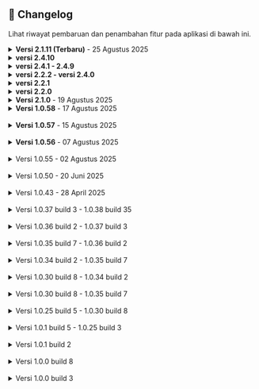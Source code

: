 ## 📜 **Changelog**

Lihat riwayat pembaruan dan penambahan fitur pada aplikasi di bawah ini.
<details>
  <summary><strong>Versi 2.1.11 (Terbaru)</strong> - 25 Agustus 2025</summary>
  <ul>
    <li>Peningkatan keamanan dan logging</li>
    <li>Optimasi kinerja aplikasi</li>
    <li>Penambahan fitur layar tetap menyala saat membaca warta di pengaturan</li>
    <li>Penambahan penampil PDF webview di pengaturan aplikasi</li>
    <li>Penyederhanaan tampilan</li>
    <li>Penjadwalan notifikasi (untuk Admin)</li>
    <li>Optimasi pengelolaan tim dan kategori tim</li>
    <li>Peningkatan stabilitas</li>
    <li>Perubahan UI halaman warta-acara</li>
    <li>Perbaikan widget team yang tiba-tiba berpindah acak</li>
    <li>Cache hanya pada alur internal untuk keamanan</li>
  </ul>
</details>
<details>
  <summary><strong>versi 2.4.10</strong></summary>
  <ul>
    <li>Tambah guard ekstra agar tidak ada akses ke controller sebelum siap saat frame awal</li>
    <li>Optimasi pembaca pdf lokal</li>
    <li>Penambahan fitur membuka pdf secara eksternal</li>
    <li>Redesain halaman warta acara</li>
    <li>Otomasi ikon warta acara sesuai jenis file</li>
    <li>Validasi url pdf untuk webview</li>
    <li>Memisahkan cache domain ke box khusus</li>
    <li>Menambah migrasi ringan</li>
    <li>Perbaikan beberapa bug</li>
  </ul>
</details>
<details>
  <summary><strong>versi 2.4.1 - 2.4.9</strong></summary>
  <ul>
    <li>Redesign UI Pengaturan</li>
    <li>Otomasi Penghapus cache lebih dari 2 minggu</li>
    <li>Perbaikan beberapa bug dan crash</li>
    <li>Konfigurasi Ulang Team agar konsisten</li>
    <li>Hindari rebuild team jika sudah di kunci oleh Admin</li>
    <li>Perbaikan kategori team yang tiba-tiba hilang</li>
    <li>Penambahan opsi check box untuk tim (admin)</li>
    <li>Redesain pengaturan tim di admin dashboard</li>
    <li>Ganti pemanggilan API usang</li>
    <li>Penghapusan pencatatan log yang tidak diperlukan</li>
    <li>Konsistensi cache untuk semua halaman</li>
    <li>Optimasi pengkompres data untuk sinkronisasi latar belakang</li>
    <li>Redesign indikator offline</li>
    <li>Otomatisasi pengiriman informassi crash pada user</li>
    <li>Perbaikan strukrur penyimpanan tim</li>
  </ul>
</details>
<details>
  <summary><strong>versi 2.2.2 - versi 2.4.0</strong></summary>
  <ul>
    <li>Integrasi dropbox dan google drive untuk penyimpanan online</li>
    <li>Perubahan metode pengambilan postingan</li>
    <li>Fitur edit post khusus mobile</li>
    <li>Fitur pendeteksi perubahan postingan</li>
    <li>Redesign Sidebar Global dan Admin dashboard</li>
    <li>Pemecahan beberapa file menjadi bagian-bagian kecil</li>
    <li>Penguraian kinerja berat menjadi beberapa tahap</li>
    <li>Mengurangi definisi animasi untuk mengurangi beban GPU/CPU</li>
    <li>optimasi cache, pembersihan PDF, Remote Config fetch, dan priming data awal</li>
  </ul>
</details>
<details>
  <summary><strong>versi 2.2.1</strong></summary>
  <ul>
    <li>Integrasi crashlytic untuk non-fatal crash</li>
    <li></li>
    <li></li>
    <li></li>
    <li></li>
    <li></li>
    <li></li>
    <li></li>
    <li></li>
  </ul>
</details>
<details>
  <summary><strong>versi 2.2.0</strong></summary>
  <ul>
    <li>Perubahan struktur metode implementasi Admin</li>
    <li>Sleksi User (untuk Admin)</li>
    <li>Penambahan role contributor untuk admin</li>
    <li>Redesign Profil Admin</li>
    <li>Peningkatan keamanan admin</li>
    <li>integrasi keamanan google admin</li>
  </ul>
</details>
<details>
  <summary><strong>Versi 2.1.0</strong> - 19 Agustus 2025</summary>
  <ul>
    <li>Perubahan arsitektur pengiriman notifikasi</li>
    <li>Penjadwalan notifikasi</li>
    <li>Optimasi dan konsistensi cache setiap halaman</li>
    <li>Menambahkan kompibilitas edge-to-edge</li>
    <li>mengganti depedensi usang</li>
    <li>perbaikan bug</li>
    <li>Perubahan struktur header</li>
    <li>Menghapus entri cache korup saat gagal dekompresi</li>
    <li>Redesign layar login</li>
    <li>Perbaikan izin FCM</li>
    <li>Integrasi dengan Github action</li>
  </ul>
</details>


<details>
<summary><strong>Versi 1.0.58</strong> - 17 Agustus 2025</summary>
<ul>
<li>Perbaikan force close pada versi 1.0.57</li>
<li>Perbaikan fitur pencarian pada halaman blog</li>
<li>Optimasi Edge-to-edge</li>
<li>Penghapusan metode usang</li>
<li>Perbaikan bug</li>
</ul>
</details>

<br>

<details>
<summary><strong>Versi 1.0.57</strong> - 15 Agustus 2025</summary>
<ul>
<li>Perbaikan tombol "kembali ke atas"</li>
<li>Perubahan halaman Tentang aplikasi</li>
<li>Desain ulang header Aplikasi</li>
<li>Perbaikan beberapa bug</li>
<li>Pengoptimalan kode aplikasi</li>
<li>Penanganan Admin dashboard</li>
<li>Penambahan fitur ubah password untuk Admin</li>
<li>Penambahan fitur sinkronisasi Google untuk Admin</li>
</ul>
</details>

<br>

<details>
<summary><strong>Versi 1.0.56</strong> - 07 Agustus 2025</summary>
<ul>
<li>Perbaikan bug dan peningkatan performa</li>
<li>Penambahan metode scrap PDF dari web dan GDrive</li>
<li>Perubahan UI Blog</li>
<li>Penambahan Fitur Postingan Unggulan</li>
<li>Optimasi pembuka PDF</li>
<li>Optimasi metode unduh PDF</li>
<li>Perbaikan Cache Info Partangiangan</li>
<li>Perbaikan beberapa bug</li>
</ul>
</details>

<br>

<details>
<summary>Versi 1.0.55 - 02 Agustus 2025</summary>
<ul>
<li>Perbaikan bug dan peningkatan performa</li>
<li>Penambahan kemampuan memuat gambar pada notifikasi</li>
<li>Pengoptimalan metode cache</li>
<li>Penambahan Jadwal Partangiangan Weyk</li>
<li>Penghapusan sisi samping Penampil PDF</li>
<li>Pengoptimalan Pembacaan PDF</li>
<li>Meringankan halaman utama aplikasi</li>
<li>Penambahan keamanan AppCheck</li>
<li>Perbaikan Bug</li>
<li>Perbaikan tombol aksi notifikasi</li>
<li>Pembaharuan bahasa pendukung</li>
</ul>
</details>

<br>

<details>
<summary>Versi 1.0.50 - 20 Juni 2025</summary>
<ul>
<li>Perbaikan bug dan peningkatan performa</li>
<li>Perbaikan edge-to-edge</li>
<li>Integrasi Play Integrity</li>
<li>dan banyak lagi</li>
</ul>
</details>

<br>

<details>
<summary>Versi 1.0.43 - 28 April 2025</summary>
<ul>
<li>Fetch Warta Acara dengan Metode Baru mengikuti struktur web</li>
<li>Penambahan Sistem notifikasi dengan fitur Tombol</li>
<li>Perbaikan direct sistem notifikasi</li>
<li>Perbagian Bug</li>
<li>Penyimpanan Dokumen tersendiri</li>
<li>Pengoptimalan Pembuka Pdf</li>
</ul>
</details>

<br>

<details>
<summary>Versi 1.0.37 build 3 - 1.0.38 build 35</summary>
<ul>
<li>Perbaikan Fug</li>
<li>Perbaikan cache lokal</li>
<li>Perbaikan snkronasi Jadwal</li>
<li>Penambahan metode refresh di halaman warta</li>
<li>Fitur Pengurutan kategori team</li>
<li>Perbaikan logika halaman info huria</li>
<li>Fitur Perbaikan sinkronasi Jadwal dan Team dengan firebase</li>
</ul>
</details>

<br>

<details>
<summary>Versi 1.0.36 build 2 - 1.0.37 build 3</summary>
<ul>
<li>Perbaikan Bug</li>
<li>Memperbaiki fitur cache</li>
<li>Menutup akses pendaftaran user</li>
<li>Sinkronasi data team dengan firebase</li>
</ul>
</details>

<br>

<details>
<summary>Versi 1.0.35 build 7 - 1.0.36 build 2</summary>
<ul>
<li>Perbaikan bug</li>
<li>Migrasi penyimpanan dari hive ke hive_ce</li>
<li>Perbaikan Halaman Dokumen</li>
<li>Integrasi Dokumen di Halaman Dokumen Dengan ImageKit</li>
<li>Menetapkan sidebar hanya untuk warta-acara</li>
<li>Memperbaiki gambar terbalik pada sidebar</li>
</ul>
</details>

<br>

<details>
<summary>Versi 1.0.34 build 2 - 1.0.35 build 7</summary>
<ul>
<li>Perbaikan bug</li>
<li>Integrasi ImageKit sebagai media utama penyimpanan file</li>
<li>Perbaikan fitur Analystik</li>
<li>Perbaikan integrasi firebase</li>
</ul>
</details>

<br>

<details>
<summary>Versi 1.0.30 build 8 - 1.0.34 build 2</summary>
<ul>
<li>Meningkatkan stabilitas</li>
<li>Mengubah metode fetch dokumen dan warta hanya oleh admin</li>
<li>Pembaharuan otomatis dokumen</li>
<li>Perbaikan bug</li>
<li>Penambahan fitur agara dapat di akses dalam mode offline</li>
<li>Sinkronasi otomatis jika koneksi terdeteksi</li>
<li>Menambah perijinan perangkat agar dapat mengunduh warta atau dokumen.</li>
<li>Perbaikan halaman blog untuk mengambil dari web.</li>
<li>Merapikan detail isi post pada blog.</li>
<li>Menambahkan Imagekit sebagai penyimpanan online.</li>
<li>Penambahan database warta untuk menangkap dari web</li>
<li>Memperbaiki metode dokumen</li>
<li>Filter postingan yang di tangkap dari web pada data dokumen.</li>
</ul>
</details>

<br>

<details>
<summary>Versi 1.0.30 build 8 - 1.0.35 build 7</summary>
<ul>
<li>Perbaikan Bug</li>
<li>Integrasi ImageKit sebagai Media Library</li>
<li>Perbaikan fitur Analistik</li>
</ul>
</details>

<br>

<details>
<summary>Versi 1.0.25 build 5 - 1.0.30 build 8</summary>
<ul>
<li>Penambahan fitur popup pada foto info huria, fungsionaris, dan tim digital</li>
<li>Penambahan menu Dokumen pada Sidebar</li>
<li>Menghapus metode Signup</li>
<li>Menambah fitur penambahan user hanya oleh Admin</li>
<li>Perbaikan splash screen terpotong pada Android 14</li>
<li>Perbaikan bug</li>
</ul>
</details>

<br>

<details>
<summary>Versi 1.0.1 build 5 - 1.0.25 build 3</summary>
<ul>
<li>Perbaikan bug</li>
<li>Pengelompokan halaman warta-acara berdasarkan kegiatan acara</li>
<li>Metode fetch warta agar dapat mendeteksi postingan terbaru di website.</li>
</ul>
</details>

<br>

<details>
<summary>Versi 1.0.1 build 2</summary>
<ul>
<li>Penambahan fitur analistik.</li>
<li>Perbaikan beberapa bug.</li>
<li>Optimisasi halaman warta acara setiap kali dibuka</li>
<li>penambahan tabel “hari” dalam jadwal kegiatan.</li>
<li>peningkatan keamanan.</li>
<li>penambahan sosial media facebook, youtube, dan instagram di halaman kontak</li>
</ul>
</details>

<br>

<details>
<summary>Versi 1.0.0 build 8</summary>
<ul>
<li>Perbaikan beberapa bug.</li>
<li>penambahan pop up jika versi baru tersedia.</li>
<li>melenngkapi data sintua dan halaman fungsionaris</li>
<li>perbaikan info team agar dapat memunculkan pop up foto.</li>
</ul>
</details>

<br>

<details>
<summary>Versi 1.0.0 build 3</summary>
<ul>
<li>Penambahan Halaman: Info Huria, Warta Jemaat, Jadwal Kegiatan, Blog, Info Aplikasi, Kebijakan Privasi, Fungsionaris, Tim Digital.</li>
<li>Pemuatan Warta Jemaat menggunakan web_view ke situs https://www.hkbpperawang.org.</li>
<li>Penanganan Notifikasi agar dapat dikirim dan diterima secara real time.</li>
<li>Penambahan fungsi jadwal kegiatan agar dapat di ubah tanpa pembaharuan</li>
<li>Penambahan fungsi jadwal ibadah</li>
<li>penambahan fitur user</li>
<li>penambahan fitur statistik huria untuk memunculkan di halaman info huria.</li>
</ul>
</details>
